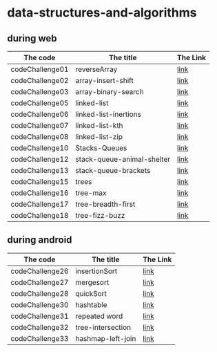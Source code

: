 # data-structures-and-algorithms

## during web

|The code | The title | The Link |
|---------|-----------|----------|
|codeChallenge01|reverseArray|[link](./array-reverse/array-reverse.md)|
|codeChallenge02|array-insert-shift|[link](./array-insert-shift/README.md)|
|codeChallenge03|array-binary-search|[link](./codeChallenge3/README.md)|
|codeChallenge05|linked-list|[link](./linked-list/README.md)|
|codeChallenge06|linked-list-inertions|[link](./linked-list-insertions/README.md)|
|codeChallenge07|linked-list-kth|[link](./linked-list-kth/README.md)|
|codeChallenge08|linked-list-zip|[link](./linked-list-zip/README.md)|
|codeChallenge10|Stacks-Queues|[link](./queueAndStack/ReadMe.md)|
|codeChallenge12|stack-queue-animal-shelter|[link](./stack-queue-animal-shelter/README.md)|
|codeChallenge13|stack-queue-brackets|[link](./stack-queue-brackets/README.md)|
|codeChallenge15|trees|[link](./trees/README.md)|
|codeChallenge16|tree-max|[link](./tree-max/README.md)|
|codeChallenge17|tree-breadth-first|[link](./tree-breadth-first/README.md)|
|codeChallenge18|tree-fizz-buzz|[link](./tree-fizz-buzz/README.md)|



## during android 
|The code | The title | The Link |
|---------|-----------|----------|
|codeChallenge26|insertionSort|[link](./insertionSort/README.md)|
|codeChallenge27|mergesort|[link](./mergesort/README.md)|
|codeChallenge28|quickSort|[link](./quickSort/README.md)|
|codeChallenge30|hashtable|[link](./hashtable/README.md)|
|codeChallenge31|repeated word|[link](./repeated-word/README.md)|
|codeChallenge32|tree-intersection|[link](./tree-intersection/README.md)|
|codeChallenge33|hashmap-left-join|[link](./hashmap-left-join/README.md)|
